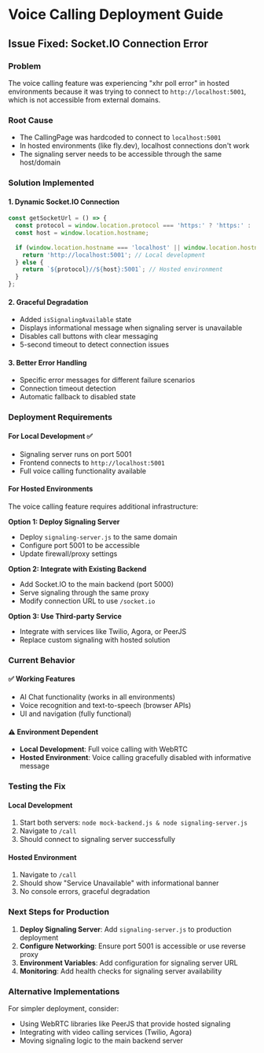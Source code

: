 # Voice Calling Deployment Guide

## Issue Fixed: Socket.IO Connection Error

### Problem
The voice calling feature was experiencing "xhr poll error" in hosted environments because it was trying to connect to `http://localhost:5001`, which is not accessible from external domains.

### Root Cause
- The CallingPage was hardcoded to connect to `localhost:5001`
- In hosted environments (like fly.dev), localhost connections don't work
- The signaling server needs to be accessible through the same host/domain

### Solution Implemented

#### 1. Dynamic Socket.IO Connection
```javascript
const getSocketUrl = () => {
  const protocol = window.location.protocol === 'https:' ? 'https:' : 'http:';
  const host = window.location.hostname;
  
  if (window.location.hostname === 'localhost' || window.location.hostname === '127.0.0.1') {
    return 'http://localhost:5001'; // Local development
  } else {
    return `${protocol}//${host}:5001`; // Hosted environment
  }
};
```

#### 2. Graceful Degradation
- Added `isSignalingAvailable` state
- Displays informational message when signaling server is unavailable
- Disables call buttons with clear messaging
- 5-second timeout to detect connection issues

#### 3. Better Error Handling
- Specific error messages for different failure scenarios
- Connection timeout detection
- Automatic fallback to disabled state

### Deployment Requirements

#### For Local Development ✅
- Signaling server runs on port 5001
- Frontend connects to `http://localhost:5001`
- Full voice calling functionality available

#### For Hosted Environments
The voice calling feature requires additional infrastructure:

**Option 1: Deploy Signaling Server**
- Deploy `signaling-server.js` to the same domain
- Configure port 5001 to be accessible
- Update firewall/proxy settings

**Option 2: Integrate with Existing Backend**
- Add Socket.IO to the main backend (port 5000)
- Serve signaling through the same proxy
- Modify connection URL to use `/socket.io`

**Option 3: Use Third-party Service**
- Integrate with services like Twilio, Agora, or PeerJS
- Replace custom signaling with hosted solution

### Current Behavior

#### ✅ Working Features
- AI Chat functionality (works in all environments)
- Voice recognition and text-to-speech (browser APIs)
- UI and navigation (fully functional)

#### ⚠️ Environment Dependent
- **Local Development**: Full voice calling with WebRTC
- **Hosted Environment**: Voice calling gracefully disabled with informative message

### Testing the Fix

#### Local Development
1. Start both servers: `node mock-backend.js & node signaling-server.js`
2. Navigate to `/call`
3. Should connect to signaling server successfully

#### Hosted Environment
1. Navigate to `/call`
2. Should show "Service Unavailable" with informational banner
3. No console errors, graceful degradation

### Next Steps for Production

1. **Deploy Signaling Server**: Add `signaling-server.js` to production deployment
2. **Configure Networking**: Ensure port 5001 is accessible or use reverse proxy
3. **Environment Variables**: Add configuration for signaling server URL
4. **Monitoring**: Add health checks for signaling server availability

### Alternative Implementations

For simpler deployment, consider:
- Using WebRTC libraries like PeerJS that provide hosted signaling
- Integrating with video calling services (Twilio, Agora)
- Moving signaling logic to the main backend server
